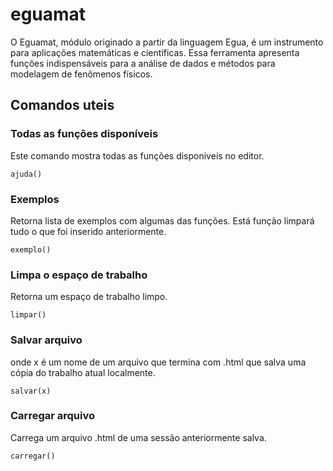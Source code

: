 
# eguamat

O Eguamat, módulo originado a partir da linguagem Egua, é um instrumento para aplicações matemáticas e científicas. Essa ferramenta apresenta funções indispensáveis para a análise de dados e métodos para modelagem de fenômenos físicos.

## Comandos uteis

### Todas as funções disponíveis
Este comando mostra todas as funções disponiveis no editor.
```
ajuda()
```

### Exemplos
Retorna lista de exemplos com algumas das funções. Está função limpará tudo o que foi inserido anteriormente.
```
exemplo()
```

### Limpa o espaço de trabalho
Retorna um espaço de trabalho limpo.
```
limpar()
```
### Salvar arquivo
onde x é um nome de um arquivo que termina com .html que salva uma cópia do trabalho atual localmente.
```
salvar(x)
```

### Carregar arquivo
Carrega um arquivo .html de uma sessão anteriormente salva.
```
carregar()
```